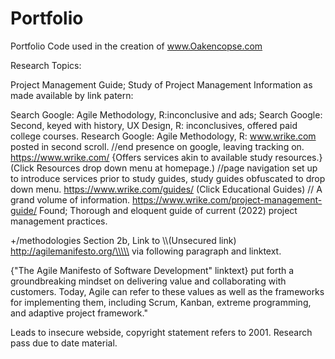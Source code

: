 # Portfolio
Portfolio Code used in the creation of www.Oakencopse.com



Research Topics:

Project Management Guide; Study of Project Management Information as made available by link patern:

Search Google:  Agile Methodology, R:inconclusive and ads;
Search Google: Second, keyed with history, UX Design, R: inconclusives, offered paid college courses.
Research Google:  Agile Methodology, R: www.wrike.com posted in second scroll.
//end presence on google, leaving tracking on.
https://www.wrike.com/ {Offers services akin to available study resources.}  (Click Resources drop down menu at homepage.)
//page navigation set up to introduce services prior to study guides, study guides obfuscated to drop down menu.
https://www.wrike.com/guides/ (Click Educational Guides)
// A grand volume of information.
https://www.wrike.com/project-management-guide/  Found; Thorough and eloquent guide of current (2022) project management practices.

+/methodologies Section 2b, Link to \\\\\(Unsecured link) http://agilemanifesto.org/\\\\\ via following paragraph and linktext.

{"The Agile Manifesto of Software Development" linktext} put forth a groundbreaking mindset on delivering value and collaborating with customers. Today, Agile can refer to these values as well as the frameworks for implementing them, including Scrum, Kanban, extreme programming, and adaptive project framework."

Leads to insecure webside, copyright statement refers to 2001.  Research pass due to date material.



